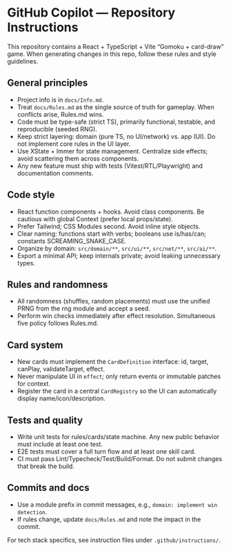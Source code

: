 # GitHub Copilot — Repository Instructions

This repository contains a React + TypeScript + Vite “Gomoku + card-draw” game. When generating changes in this repo, follow these rules and style guidelines.

## General principles

- Project info is in `docs/Info.md`.
- Treat `docs/Rules.md` as the single source of truth for gameplay. When conflicts arise, Rules.md wins.
- Code must be type-safe (strict TS), primarily functional, testable, and reproducible (seeded RNG).
- Keep strict layering: domain (pure TS, no UI/network) vs. app (UI). Do not implement core rules in the UI layer.
- Use XState + Immer for state management. Centralize side effects; avoid scattering them across components.
- Any new feature must ship with tests (Vitest/RTL/Playwright) and documentation comments.

## Code style

- React function components + hooks. Avoid class components. Be cautious with global Context (prefer local props/state).
- Prefer Tailwind; CSS Modules second. Avoid inline style objects.
- Clear naming: functions start with verbs; booleans use is/has/can; constants SCREAMING_SNAKE_CASE.
- Organize by domain: `src/domain/**`, `src/ui/**`, `src/net/**`, `src/ai/**`.
- Export a minimal API; keep internals private; avoid leaking unnecessary types.

## Rules and randomness

- All randomness (shuffles, random placements) must use the unified PRNG from the rng module and accept a seed.
- Perform win checks immediately after effect resolution. Simultaneous five policy follows Rules.md.

## Card system

- New cards must implement the `CardDefinition` interface: id, target, canPlay, validateTarget, effect.
- Never manipulate UI in `effect`; only return events or immutable patches for context.
- Register the card in a central `CardRegistry` so the UI can automatically display name/icon/description.

## Tests and quality

- Write unit tests for rules/cards/state machine. Any new public behavior must include at least one test.
- E2E tests must cover a full turn flow and at least one skill card.
- CI must pass Lint/Typecheck/Test/Build/Format. Do not submit changes that break the build.

## Commits and docs

- Use a module prefix in commit messages, e.g., `domain: implement win detection`.
- If rules change, update `docs/Rules.md` and note the impact in the commit.

For tech stack specifics, see instruction files under `.github/instructions/`.
